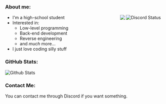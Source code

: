<!--
About Me
-->
<h3>
  About me:
</h3>
  <img align="right" src="https://lanyard.cnrad.dev/api/479188998716129301?hideStatus=true&idleMessage=Sleeping..." alt="Discord Status">
  <img align="right" src="https://skillicons.dev/icons?i=rust,python&perline=1">

  * I'm a high-school student
  * Interested in:
    * Low-level programming
    * Back-end development
    * Reverse engineering
    * and _much_ more...
  * I just love coding silly stuff

<!--
Github Stats
-->
<h3>
  GitHub Stats:
</h3>
<div align="left">
 <img src="https://github-readme-stats.vercel.app/api?username=Deathlesz&show_icons=true&theme=dracula" alt="Github Stats">
</div>

<!--
Contact Me
-->
<h3>
  Contact Me:
</h3>
<div align="left">
  You can contact me through Discord if you want something.
</div>
